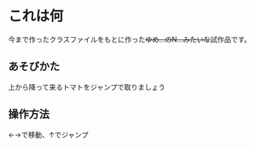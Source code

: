 # これは何
今まで作ったクラスファイルをもとに作った~~ゆめ…のN…みたいな~~試作品です。

## あそびかた
上から降って来るトマトをジャンプで取りましょう

## 操作方法
←→で移動、↑でジャンプ
